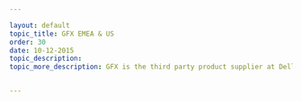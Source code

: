 ```yaml
---

layout: default
topic_title: GFX EMEA & US
order: 30
date: 10-12-2015
topic_description:  
topic_more_description: GFX is the third party product supplier at Dell. GFX is availabel in EMEA and US regions. OCI interacts directly to GFX in EMEA region but in US region, OFS has abstracted the GFX endpoints. GFX orders from OMEGA is delivered to OFS US. GFX can also cancel and order if the products are not in stock. in US region, GFX can also do a partial cancellation on the Order.


---
```


